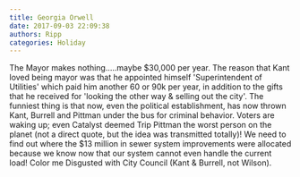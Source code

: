 ```yaml
---
title: Georgia Orwell
date: 2017-09-03 22:09:38
authors: Ripp
categories: Holiday
---
```


 The Mayor makes nothing.....maybe $30,000 per year.  The reason that Kant loved being mayor was that he appointed himself 'Superintendent of Utilities' which paid him another 60 or 90k per year, in addition to the gifts that he received for 'looking the other way &amp; selling out the city'.   The funniest thing is that now, even the political establishment, has now thrown Kant, Burrell and Pittman under the bus for criminal behavior.  Voters are waking up; even Catalyst deemed Trip Pittman the worst person on the planet (not a direct quote, but the idea was transmitted totally)!
We need to find out where the $13 million in sewer system improvements were allocated because we know now that our system cannot even handle the current load!
Color me Disgusted with City Council (Kant &amp; Burrell, not Wilson).